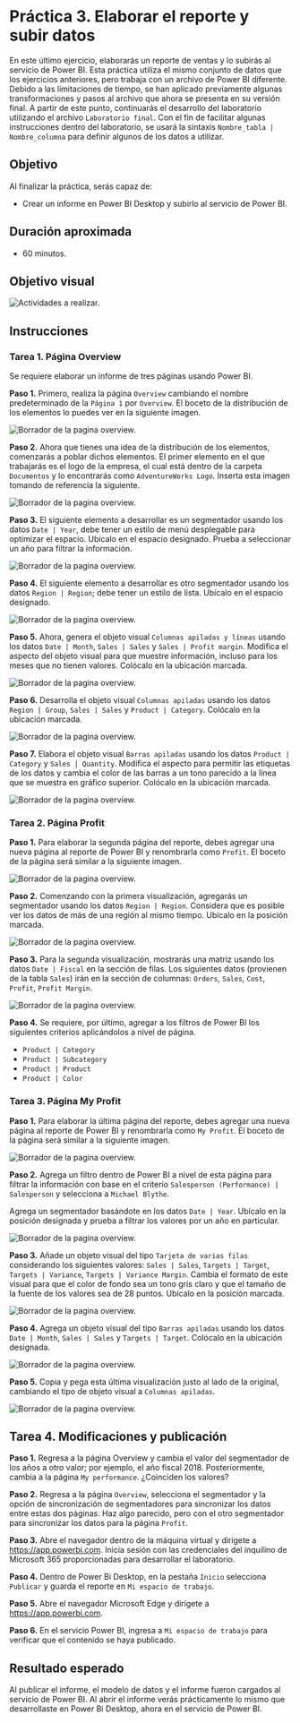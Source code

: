 # Práctica 3. Elaborar el reporte y subir datos 


En este último ejercicio, elaborarás un reporte de ventas y lo subirás al servicio de Power BI. Esta práctica utiliza el mismo conjunto de datos que los ejercicios anteriores, pero trabaja con un archivo de Power BI diferente. Debido a las limitaciones de tiempo, se han aplicado previamente algunas transformaciones y pasos al archivo que ahora se presenta en su versión final. A partir de este punto, continuarás el desarrollo del laboratorio utilizando el archivo `Laboratorio final`. Con el fin de facilitar algunas instrucciones dentro del laboratorio, se usará la sintaxis `Nombre_tabla | Nombre_columna` para definir algunos de los datos a utilizar.

## Objetivo
Al finalizar la práctica, serás capaz de:
- Crear un informe en Power BI Desktop y subirlo al servicio de Power BI.

## Duración aproximada

- 60 minutos.

## Objetivo visual

![Actividades a realizar.](./imgs/Diagrama%20Ejercicios%203.png)

## Instrucciones

### Tarea 1. Página Overview

Se requiere elaborar un informe de tres páginas usando Power BI. 

**Paso 1.** Primero, realiza la página `Overview` cambiando el nombre predeterminado de la `Página 1` por `Overview`. El boceto de la distribución de los elementos lo puedes ver en la siguiente imagen.

![Borrador de la pagina overview.](./imgs/Lab-32.png)

**Paso 2.** Ahora que tienes una idea de la distribución de los elementos, comenzarás a poblar dichos elementos. El primer elemento en el que trabajarás es el logo de la empresa, el cual está dentro de la carpeta `Documentos` y lo encontrarás como `AdventureWorks Logo`. Inserta esta imagen tomando de referencia la siguiente.

![Borrador de la pagina overview.](./imgs/Lab-33.png)

**Paso 3.** El siguiente elemento a desarrollar es un segmentador usando los datos `Date | Year`, debe tener un estilo de menú desplegable para optimizar el espacio. Ubícalo en el espacio designado. Prueba a seleccionar un año para filtrar la información.

![Borrador de la pagina overview.](./imgs/Lab-34.png)

**Paso 4.** El siguiente elemento a desarrollar es otro segmentador usando los datos `Region | Region`; debe tener un estilo de lista. Ubícalo en el espacio designado.

![Borrador de la pagina overview.](./imgs/Lab-35.png)

**Paso 5.** Ahora, genera el objeto visual `Columnas apiladas y líneas` usando los datos `Date | Month`, `Sales | Sales` y `Sales | Profit margin`. Modifica el aspecto del objeto visual para que muestre información, incluso para los meses que no tienen valores. Colócalo en la ubicación marcada.

![Borrador de la pagina overview.](./imgs/Lab-36.png)

**Paso 6.** Desarrolla el objeto visual `Columnas apiladas` usando los datos `Region | Group`, `Sales | Sales` y `Product | Category`. Colócalo en la ubicación marcada.

![Borrador de la pagina overview.](./imgs/Lab-37.png)

**Paso 7.** Elabora el objeto visual `Barras apiladas` usando los datos `Product | Category` y `Sales | Quantity`. Modifica el aspecto para permitir las etiquetas de los datos y cambia el color de las barras a un tono parecido a la línea que se muestra en gráfico superior. Colócalo en la ubicación marcada.

![Borrador de la pagina overview.](./imgs/Lab-32.png)


### Tarea 2. Página Profit

**Paso 1.** Para elaborar la segunda página del reporte, debes agregar una nueva página al reporte de Power BI y renombrarla como `Profit`. El boceto de la página será similar a la siguiente imagen.

![Borrador de la pagina overview.](./imgs/Lab-38.png)

**Paso 2.** Comenzando con la primera visualización, agregarás un segmentador usando los datos `Region | Region`. Considera que es posible ver los datos de más de una región al mismo tiempo. Ubícalo en la posición marcada.

![Borrador de la pagina overview.](./imgs/Lab-39.png)

**Paso 3.** Para la segunda visualización, mostrarás una matriz usando los datos `Date | Fiscal` en la sección de filas. Los siguientes datos (provienen de la tabla `Sales`) irán en la sección de columnas: `Orders`, `Sales`, `Cost`, `Profit`, `Profit Margin`.

![Borrador de la pagina overview.](./imgs/Lab-38.png)

**Paso 4.** Se requiere, por último, agregar a los filtros de Power BI los siguientes criterios aplicándolos a nivel de página.

* `Product | Category`
* `Product | Subcategory`
* `Product | Product`
* `Product | Color`


### Tarea 3. Página My Profit

**Paso 1.** Para elaborar la última página del reporte, debes agregar una nueva página al reporte de Power BI y renombrarla como `My Profit`. El boceto de la página será similar a la siguiente imagen.

![Borrador de la pagina overview.](./imgs/Lab-310.png)

**Paso 2.** Agrega un filtro dentro de Power BI a nivel de esta página para filtrar la información con base en el criterio `Salesperson (Performance) | Salesperson` y selecciona a `Michael Blythe`.

Agrega un segmentador basándote en los datos `Date | Year`. Ubícalo en la posición designada y prueba a filtrar los valores por un año en particular.

![Borrador de la pagina overview.](./imgs/Lab-311.png)

**Paso 3.** Añade un objeto visual del tipo `Tarjeta de varias filas` considerando los siguientes valores: `Sales | Sales`, `Targets | Target`, `Targets | Variance`, `Targets | Variance Margin`. Cambia el formato de este visual para que el color de fondo sea un tono gris claro y que el tamaño de la fuente de los valores sea de 28 puntos. Ubícalo en la posición marcada.

![Borrador de la pagina overview.](./imgs/Lab-312.png)

**Paso 4.** Agrega un objeto visual del tipo `Barras apiladas` usando los datos `Date | Month`,
`Sales | Sales` y `Targets | Target`. Colócalo en la ubicación designada.

![Borrador de la pagina overview.](./imgs/Lab-313.png)

**Paso 5.** Copia y pega esta última visualización justo al lado de la original, cambiando el tipo de objeto visual a `Columnas apiladas`.

![Borrador de la pagina overview.](./imgs/Lab-310.png)

## Tarea 4. Modificaciones y publicación

**Paso 1.** Regresa a la página Overview y cambia el valor del segmentador de los años a otro valor; por ejemplo, el año fiscal 2018. Posteriormente, cambia a la página `My performance`. ¿Coinciden los valores?

**Paso 2.** Regresa a la página `Overview`, selecciona el segmentador y la opción de sincronización de segmentadores para sincronizar los datos entre estas dos páginas. Haz algo parecido, pero con el otro segmentador para sincronizar los datos para la página `Profit`.


**Paso 3.** Abre el navegador dentro de la máquina virtual y dirígete a https://app.powerbi.com. Inicia sesión con las credenciales del inquilino de Microsoft 365 proporcionadas para desarrollar el laboratorio.

**Paso 4.** Dentro de Power Bi Desktop, en la pestaña `Inicio` selecciona `Publicar` y guarda el reporte en `Mi espacio de trabajo`.

**Paso 5.**  Abre el navegador Microsoft Edge y dirígete a https://app.powerbi.com.

**Paso 6.**  En el servicio Power BI, ingresa a `Mi espacio de trabajo` para verificar que el contenido se haya publicado.

## Resultado esperado

Al publicar el informe, el modelo de datos y el informe fueron cargados al servicio de Power BI. Al abrir el informe verás prácticamente lo mismo que desarrollaste en Power Bi Desktop, ahora en el servicio de Power BI.

